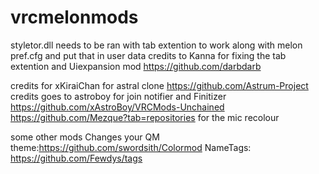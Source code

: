 # vrcmelonmods
styletor.dll needs to be ran with tab extention to work along with melon pref.cfg and put that in user data
credits to Kanna for fixing the tab extention and Uiexpansion mod
https://github.com/darbdarb

credits for xKiraiChan for astral clone
https://github.com/Astrum-Project
credits goes to astroboy for join notifier and Finitizer
https://github.com/xAstroBoy/VRCMods-Unchained
https://github.com/Mezque?tab=repositories for the mic recolour

some other mods 
Changes your QM theme:https://github.com/swordsith/Colormod 
NameTags: https://github.com/Fewdys/tags
